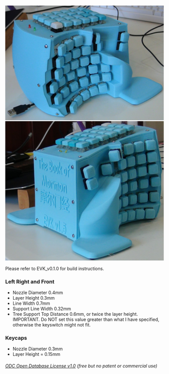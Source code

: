 ![](Keyboard0.JPG)  
![](Keyboard1.JPG)  
  
Please refer to EVK_v0.1.0 for build instructions.    

### Left Right and Front  
* Nozzle Diameter 0.4mm  
* Layer Height 0.3mm  
* Line Width 0.7mm  
* Support Line Width 0.32mm  
* Tree Support Top Distance 0.6mm, or twice the layer height. IMPORTANT. Do NOT set this value greater than what I have specified, otherwise the keyswitch might not fit.  
  
### Keycaps  
* Nozzle Diameter 0.3mm  
* Layer Height = 0.15mm  


###### [ODC Open Database License v1.0](https://choosealicense.com/appendix/)  (free but no patent or commercial use)
